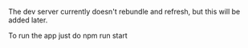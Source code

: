 The dev server currently doesn't rebundle and refresh, but this will be added later. 

To run the app just do npm run start 
